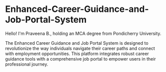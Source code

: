 # Enhanced-Career-Guidance-and-Job-Portal-System
Hello! I'm Praveena B., holding an MCA degree from Pondicherry University.

The Enhanced Career Guidance and Job Portal System is designed to revolutionize the way individuals navigate their career paths and connect with employment opportunities. This platform integrates robust career guidance tools with a comprehensive job portal to empower users in their professional journey.
